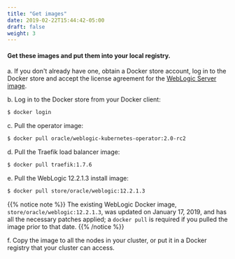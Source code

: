 ```yaml
---
title: "Get images"
date: 2019-02-22T15:44:42-05:00
draft: false
weight: 3
---
```


#### Get these images and put them into your local registry.

a. If you don't already have one, obtain a Docker store account, log in to the Docker store
and accept the license agreement for the [WebLogic Server image](https://hub.docker.com/_/oracle-weblogic-server-12c).

b. Log in to the Docker store from your Docker client:

```bash
$ docker login
```

c. Pull the operator image:

```bash
$ docker pull oracle/weblogic-kubernetes-operator:2.0-rc2
```

d. Pull the Traefik load balancer image:

```bash
$ docker pull traefik:1.7.6
```

e. Pull the WebLogic 12.2.1.3 install image:

```bash
$ docker pull store/oracle/weblogic:12.2.1.3
```  

{{% notice note %}}
The existing WebLogic Docker image, `store/oracle/weblogic:12.2.1.3`, was updated on January 17, 2019, and has all the necessary patches applied; a `docker pull` is required if you pulled the image prior to that date.
{{% /notice %}}


  f. Copy the image to all the nodes in your cluster, or put it in a Docker registry that your cluster can access.
